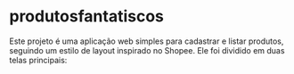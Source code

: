 # produtosfantatiscos
Este projeto é uma aplicação web simples para cadastrar e listar produtos, seguindo um estilo de layout inspirado no Shopee. Ele foi dividido em duas telas principais:
